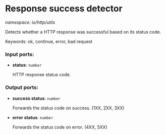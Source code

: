 # Response success detector

_namespace: io/http/utils_

Detects whether a HTTP response was successful based on its status code.

Keywords: ok, continue, error, bad request

### Input ports:

* __status__: ` number `

    HTTP response status code.

### Output ports:

* __success status__: ` number `

    Forwards the status code on success. (1XX, 2XX, 3XX)


* __error status__: ` number `

    Forwards the status code on error. (4XX, 5XX)

